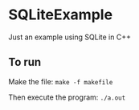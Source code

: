 SQLiteExample
=============

Just an example using SQLite in C++

## To run
Make the file: `make -f makefile`

Then execute the program: `./a.out`

